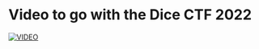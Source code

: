 # Video to go with the Dice CTF 2022
[![VIDEO](https://img.youtube.com/vi/Og5_5tEg6M0/0.jpg)](https://youtu.be/Og5_5tEg6M0 "Dice 2022: knock-knock (web)")